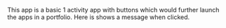 This app is a basic 1 activity app with buttons which would further launch the apps in a portfolio. Here is shows a message when clicked.
